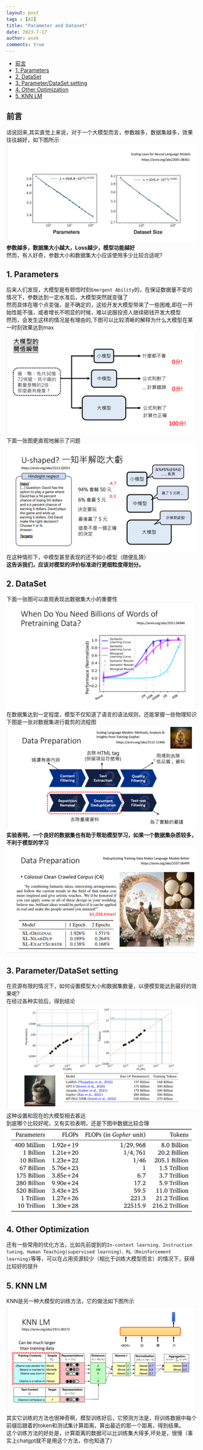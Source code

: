 ```yaml
---
layout: post
tags : [AI]
title: "Parameter and Dataset"
date: 2023-7-17
author: wsxk
comments: true
---
```


- [前言](#前言)
- [1. Parameters](#1-parameters)
- [2. DataSet](#2-dataset)
- [3. Parameter/DataSet setting](#3-parameterdataset-setting)
- [4. Other Optimization](#4-other-optimization)
- [5. KNN LM](#5-knn-lm)


<!-- Google tag (gtag.js) -->
<script async src="https://www.googletagmanager.com/gtag/js?id=G-C22S5YSYL7"></script>
<script>
  window.dataLayer = window.dataLayer || [];
  function gtag(){dataLayer.push(arguments);}
  gtag('js', new Date());

  gtag('config', 'G-C22S5YSYL7');
</script>

## 前言<br>
话说回来,其实直觉上来说，对于一个大模型而言，参数越多，数据集越多，效果往往越好，如下图所示<br>
![](https://raw.githubusercontent.com/wsxk/wsxk_pictures/main/2023-7-6/20230718135043.png)
**参数越多，数据集大小越大，Loss越少，模型功能越好**<br>
然而，有人好奇，参数大小和数据集大小应该使用多少比较合适呢?<br>

## 1. Parameters<br>
后来人们发现，大模型是有顿悟时刻`Emergent Ability`的，在保证数据量不变的情况下，参数达到一定水准后，大模型突然就变强了<br>
然而具体在哪个点变强，是不确定的，这给开发大模型带来了一些困难,即在一开始性能不强，或者增长不明显的时候，难以说服投资人继续砸钱开发大模型<br>
然而，会发生这样的情况是有理由的,下图可以比较清晰的解释为什么大模型在某一时刻效果达到max<br>
![](https://raw.githubusercontent.com/wsxk/wsxk_pictures/main/2023-7-6/20230718135734.png)<br>
下面一张图更直观地展示了问题<br>
![](https://raw.githubusercontent.com/wsxk/wsxk_pictures/main/2023-7-6/20230718135850.png)
在这种情形下，中模型甚至表现的还不如小模型（随便乱猜）<br>
**这告诉我们，应该对模型的评价标准进行更细粒度得划分。**<br>


## 2. DataSet<br>
下面一张图可以直观表现出数据集大小的重要性<br>
![](https://raw.githubusercontent.com/wsxk/wsxk_pictures/main/2023-7-6/20230718140305.png)<br>
在数据集达到一定程度，模型不仅知道了语言的语法规则，还能掌握一些物理知识<br>
下图是一张对数据集进行裁剪的流程图<br>
![](https://raw.githubusercontent.com/wsxk/wsxk_pictures/main/2023-7-6/20230718140407.png)
**实验表明，一个良好的数据集也有助于帮助模型学习，如果一个数据集杂质较多，不利于模型的学习**<br>
![](https://raw.githubusercontent.com/wsxk/wsxk_pictures/main/2023-7-6/20230718140524.png)

## 3. Parameter/DataSet setting<br>
在资源有限的情况下，如何设置模型大小和数据集数量，以便模型能达到最好的效果呢?<br>
在经过各种实验后，得到结论<br>
![](https://raw.githubusercontent.com/wsxk/wsxk_pictures/main/2023-7-6/20230718141024.png)<br>
这种设置和现在的大模型相去甚远<br>
到底哪个比较好呢，又有实验表明，还是下图中数据比较合理<br>
![](https://raw.githubusercontent.com/wsxk/wsxk_pictures/main/2023-7-6/20230718141156.png)


## 4. Other Optimization<br>
还有一些常用的优化方法，比如先前提到的`In-context learning、Instruction tuning、Human Teaching(supervised learning)、RL（Reinforcement learning)`等等，可以在占用资源较少（相比于训练大模型而言）的情况下，获得比较好的提升<br>

## 5. KNN LM<br>
KNN是另一种大模型的训练方法，它的做法如下图所示<br>
![](https://raw.githubusercontent.com/wsxk/wsxk_pictures/main/2023-7-6/20230719113404.png)
其实它训练的方法也很神奇啊，模型训练好后，它预测方法是，将训练数据中每个前缀后跟着的token和测试集计算距离，算出最近的那一个距离，得到结果。<br>
这个训练方法的好处是，计算距离的数据可以比训练集大得多,坏处是，很慢（事实上chatgpt就不是用这个方法，你也知道了）<br>